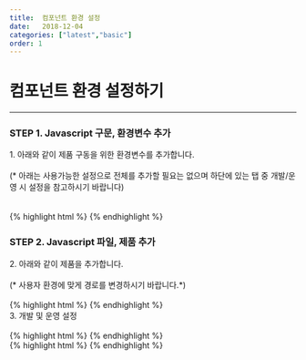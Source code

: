 ```yaml
---
title:  컴포넌트 환경 설정
date:   2018-12-04
categories: ["latest","basic"]
order: 1
---
```


컴포넌트 환경 설정하기
===

---

### STEP 1. Javascript 구문, 환경변수 추가
<div>1. 아래와 같이 제품 구동을 위한 환경변수를 추가합니다.</div>
<br>
<div>(* 아래는 사용가능한 설정으로 전체를 추가할 필요는 없으며 하단에 있는 탭 중 개발/운영 시 설정을 참고하시기 바랍니다)</div>
<br>
<br>
{% highlight html %}
<script>
    // SBUxConfig 명은 고정입니다.
    var SBUxConfig = {
        // 라이센스는 영업으로 문의 바랍니다.
        License : "SUE26-XXXX-XXXXX-XXX",
        // 제품 경로
        Path : "/resources/sbux/",

        // ========================================
        // 다국어 설정
        // ----------------------------------------
        // 로케일 설정
        // ----------------------------------------
        Locale : "ko", // { ko | en | ja }
        // ----------------------------------------
        // 페이지내 데이터 형태가 아닌 파일로 설정되어 있는 경우
        // ? 에 지정된 locale 명으로 변경됩니다.
        // ----------------------------------------
        LocaleFile : "<c:url value='/resources/locale/locale_?.js' />", 
        // ========================================

        // ========================================
        // 디자인 설정
        // ----------------------------------------
        // Design 파일에 대한 호출 여부 입니다.
        // ----------------------------------------
        Design : true, 
        // ----------------------------------------
        // 커스텀으로 만든 CSS, 파일위치 기준은 상단 Path 설정입니다.
        // ----------------------------------------
        CustomCSS : "SBUxCustom_Demo.css",
        // ========================================

        // ========================================
        // 개발자 설정
        // ----------------------------------------
        // 개발자를 위한 Debug 활성 모드입니다.
        // ----------------------------------------
        Debug : true,
        // ----------------------------------------
        // 개발자 Tip 으로 나타내는 방법에 대한 설정입니다.
        // ----------------------------------------
        DeveloperTipType : "console", // { console | alert | storage | none }
        // ========================================
        
        // ========================================
        // 성능 관련 설정
        // ----------------------------------------
        // 선언한 Class 가 있는 컴포넌트를 로드합니다.
        // ----------------------------------------
        LoadIncludeClass : 'lazyLoadClass',  
        // ----------------------------------------
        // 선언한 Class 를 제외한 컴포넌트를 로드합니다.
        // ----------------------------------------
        LoadExcludeClass : 'notLoadClass', 
        // ========================================

        // ========================================
        // 사용자 변수 설정
        // ----------------------------------------
        // 받아들이는 custom 속성에 대해 정의합니다.
        // ----------------------------------------
        CustomAttrs : ['custom-attr1','custom-attr2'],
        // ========================================

        // ========================================
        // SBGrid 설정
        // ----------------------------------------
        SBGrid : {
            Theme : 'default',
            Version2_5 : true
        },
        // ========================================

        // ========================================
        // SBChart 설정
        // ----------------------------------------
        SBChart : {
            Version2_0 : true
        }
        // ========================================
    };
</script>
{% endhighlight %}

### STEP 2. Javascript 파일, 제품 추가
<div>2. 아래와 같이 제품을 추가합니다.</div>
<br>
<div>(* 사용자 환경에 맞게 경로를 변경하시기 바랍니다.*)</div>
<br>
{% highlight html %}
<script src="/resources/sbux/SBUx.js"></script>
{% endhighlight %}

<div>3. 개발 및 운영 설정</div>
<br>
<sbux-tabs id="explainTab" name="explainTab" uitype="normal" title-target-id-array="exTab1^exTab2" 
           title-text-array="개발시 설정^운영시 설정">
</sbux-tabs>
<div class="tab-content">
    <div id="exTab1">       
{% highlight html %}
<script>
    var SBUxConfig = {
        Path : "/resources/SBUx/", 
        Debug : true,
        DeveloperTipType : "console", // { console | alert | storage | none }
        SBGrid : {
            Version2_5 : true
        },
        SBChart : {
            Version2_0 : true
        }
    };
</script>
{% endhighlight %}
    </div>
    <div id="exTab2">
{% highlight html %}
<script>
    var SBUxConfig = {
        Path : "/resources/SBUx/",  
        SBGrid : {
            Version2_5 : true
        },
        SBChart : {
            Version2_0 : true
        }
    };
</script>
{% endhighlight %}
    </div>

</div>